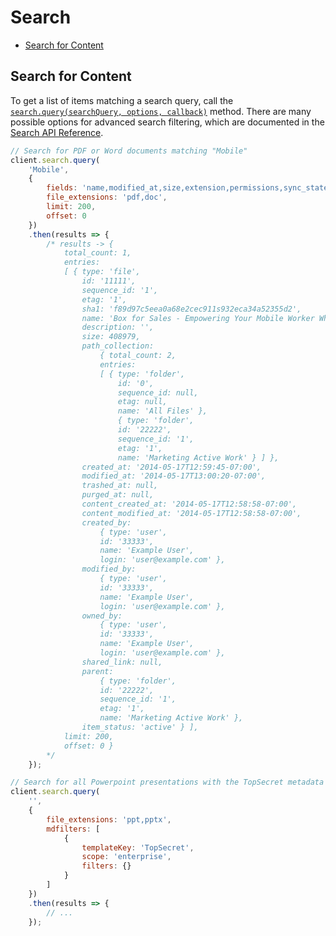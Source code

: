 Search
======

<!-- START doctoc generated TOC please keep comment here to allow auto update -->
<!-- DON'T EDIT THIS SECTION, INSTEAD RE-RUN doctoc TO UPDATE -->


- [Search for Content](#search-for-content)

<!-- END doctoc generated TOC please keep comment here to allow auto update -->

Search for Content
------------------

To get a list of items matching a search query, call the
[`search.query(searchQuery, options, callback)`](http://opensource.box.com/box-node-sdk/jsdoc/Search.html#query)
method.  There are many possible options for advanced search filtering, which are
documented in the [Search API Reference](https://developer.box.com/en/guides/search/).

<!-- sample get_search -->
```js
// Search for PDF or Word documents matching "Mobile"
client.search.query(
	'Mobile',
	{
		fields: 'name,modified_at,size,extension,permissions,sync_state',
		file_extensions: 'pdf,doc',
		limit: 200,
		offset: 0
	})
	.then(results => {
		/* results -> {
			total_count: 1,
			entries: 
			[ { type: 'file',
				id: '11111',
				sequence_id: '1',
				etag: '1',
				sha1: 'f89d97c5eea0a68e2cec911s932eca34a52355d2',
				name: 'Box for Sales - Empowering Your Mobile Worker White paper 2pg (External).pdf',
				description: '',
				size: 408979,
				path_collection: 
					{ total_count: 2,
					entries: 
					[ { type: 'folder',
						id: '0',
						sequence_id: null,
						etag: null,
						name: 'All Files' },
						{ type: 'folder',
						id: '22222',
						sequence_id: '1',
						etag: '1',
						name: 'Marketing Active Work' } ] },
				created_at: '2014-05-17T12:59:45-07:00',
				modified_at: '2014-05-17T13:00:20-07:00',
				trashed_at: null,
				purged_at: null,
				content_created_at: '2014-05-17T12:58:58-07:00',
				content_modified_at: '2014-05-17T12:58:58-07:00',
				created_by: 
					{ type: 'user',
					id: '33333',
					name: 'Example User',
					login: 'user@example.com' },
				modified_by: 
					{ type: 'user',
					id: '33333',
					name: 'Example User',
					login: 'user@example.com' },
				owned_by: 
					{ type: 'user',
					id: '33333',
					name: 'Example User',
					login: 'user@example.com' },
				shared_link: null,
				parent: 
					{ type: 'folder',
					id: '22222',
					sequence_id: '1',
					etag: '1',
					name: 'Marketing Active Work' },
				item_status: 'active' } ],
			limit: 200,
			offset: 0 }
		*/
	});
```

```js
// Search for all Powerpoint presentations with the TopSecret metadata applied
client.search.query(
	'',
	{
		file_extensions: 'ppt,pptx',
		mdfilters: [
			{
				templateKey: 'TopSecret',
				scope: 'enterprise',
				filters: {}
			}
		]
	})
	.then(results => {
		// ...
	});
```
